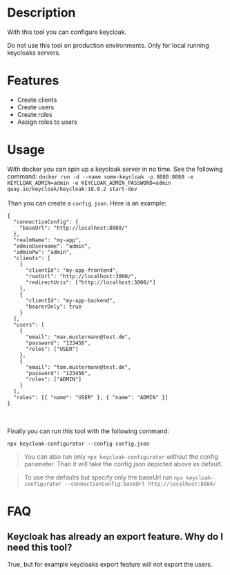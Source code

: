 # Description
With this tool you can configure keycloak.

Do not use this tool on production environments. Only for local running keycloaks servers. 

# Features
- Create clients 
- Create users
- Create roles
- Assign roles to users

# Usage
With docker you can spin up a keycloak server in no time. See the following command:
```docker run -d --name some-keycloak -p 8080:8080 -e KEYCLOAK_ADMIN=admin -e KEYCLOAK_ADMIN_PASSWORD=admin quay.io/keycloak/keycloak:18.0.2 start-dev```
<br/>
<br/>
Than you can create a ``config.json``. Here is an example:

````
{
  "connectionConfig": {
    "baseUrl": "http://localhost:8080/"
  },
  "realmName": "my-app",
  "adminUsername": "admin",
  "adminPw": "admin",
  "clients": [
    {
      "clientId": "my-app-frontend",
      "rootUrl": "http://localhost:3000/",
      "redirectUris": ["http://localhost:3000/"]
    },
    {
      "clientId": "my-app-backend",
      "bearerOnly": true
    }
  ],
  "users": [
    {
      "email": "max.mustermann@test.de",
      "password": "123456",
      "roles": ["USER"]
    },
    {
      "email": "tom.mustermann@test.de",
      "password": "123456",
      "roles": ["ADMIN"]
    }
  ],
  "roles": [{ "name": "USER" }, { "name": "ADMIN" }]
}
````
<br/>
<br/>
Finally you can run this tool with the following command:

`npx keycloak-configurator --config config.json`

> You can also run only ```npx keycloak-configurator``` without the config parameter. Than it will take the config.json depicted above as default.

> To use the defaults but specify only the baseUrl run ```npx keycloak-configurator --connectionConfig:baseUrl http://localhost:8084/```

# FAQ
## Keycloak has already an export feature. Why do I need this tool?
True, but for example keycloaks export feature will not export the users.